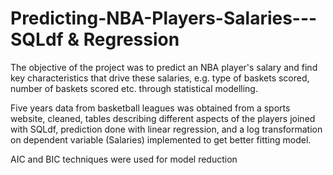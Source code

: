 # Predicting-NBA-Players-Salaries---SQLdf & Regression

The objective of the project was to predict an NBA player's salary and find key characteristics that drive these salaries, e.g. type of baskets scored, number of baskets scored etc. through statistical modelling.

Five years data from basketball leagues was obtained from a sports website, cleaned, tables describing different aspects of the players joined with SQLdf, prediction done with linear regression, and a log transformation on dependent variable (Salaries) implemented to get better fitting model.

AIC and BIC techniques were used for model reduction
